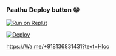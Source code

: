 

       
  
    


  ### Paathu Deploy button 😁
  
[![Run on Repl.it](https://repl.it/badge/github/quiec/whatsAlfa)](https://replit.com/@phaticusthiccy/WhatsAsena-QR)

[![Deploy](https://www.herokucdn.com/deploy/button.svg)](https://heroku.com/deploy?template=https://github.com/CKPSYCHO/Paathudeploy)


  https://Wa.me/+918136831431?text=Hloo
